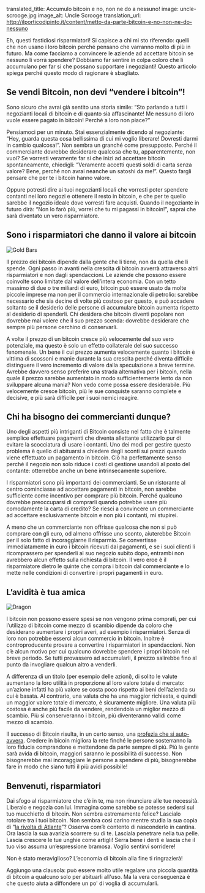 translated_title: Accumulo bitcoin e no, non ne do a nessuno!
image: uncle-scrooge.jpg
image_alt: Uncle Scrooge
translation_url: http://ilporticodipinto.it/content/metto-da-parte-bitcoin-e-no-non-ne-do-nessuno

Eh, questi fastidiosi risparmiatori! Si capisce a chi mi sto riferendo: quelli che non usano i loro bitcoin perché pensano che varranno molto di più in futuro. Ma come facciamo a convincere le aziende ad accettare bitcoin se nessuno li vorrà spendere? Dobbiamo far sentire in colpa coloro che li accumulano per far si che possano supportare i negozianti! Questo articolo spiega perché questo modo di ragionare è sbagliato.

## Se vendi Bitcoin, non devi “vendere i bitcoin”!

Sono sicuro che avrai già sentito una storia simile: “Sto parlando a tutti i negozianti locali di bitcoin e di quanto sia affascinante! Me nessuno di loro vuole essere pagato in bitcoin! Perché a loro non piace?”

Pensiamoci per un minuto. Stai essenzialmente dicendo al negoziante: “Hey, guarda questa cosa bellissima di cui mi voglio liberare! Dovresti darmi in cambio qualcosa!”. Non sembra un granché come presupposto. Perché il commerciante dovrebbe desiderare qualcosa che tu, apparentemente, non vuoi? Se vorresti veramente far si che inizi ad accettare bitcoin spontaneamente, chiedigli: “Veramente accetti questi soldi di carta senza valore? Bene, perché non avrai neanche un satoshi da me!”. Questo fargli pensare che per te i bitcoin hanno valore.

Oppure potresti dire ai tuoi negozianti locali che vorresti poter spendere contanti nei loro negozi e ottenere il resto in bitcoin, e che per te quello sarebbe il negozio ideale dove vorresti fare acquisti. Quando il negoziante in futuro dirà: “Non lo farò più, vorrei che tu mi pagassi in bitcoin!”, saprai che sarà diventato un vero risparmiatore.

## Sono i risparmiatori che danno il valore ai bitcoin

<div class="my-4 text-center">
  <img class="img-fluid rounded d-block mx-auto" alt="Gold Bars" src="/static/img/mempool/im-hoarding-bitcoins-and-no-you-cant-have-any/gold-bars.jpg"/>
</div>

Il prezzo dei bitcoin dipende dalla gente che li tiene, non da quella che li spende. Ogni passo in avanti nella crescita di bitcoin avverrà attraverso altri risparmiatori e non dagli spendaccioni. Le aziende che possono essere coinvolte sono limitate dal valore dell’intera economia. Con un tetto massimo di due o tre miliardi di euro, bitcoin può essere usato da molte piccole imprese ma non per il commercio internazionale di petrolio: sarebbe necessario che sia decine di volte più costoso per questo, e può accadere soltanto se il desiderio delle persone di accumulare bitcoin aumenta rispetto al desiderio di spenderli. Chi desidera che bitcoin diventi popolare non dovrebbe mai volere che il suo prezzo scenda: dovrebbe desiderare che sempre più persone cerchino di conservarli.

A volte il prezzo di un bitcoin cresce più velocemente del suo vero potenziale, ma questo è solo un effetto collaterale del suo successo fenomenale. Un bene il cui prezzo aumenta velocemente quanto i bitcoin è vittima di scossoni e manie durante la sua crescita perché diventa difficile distinguere il vero incremento di valore dalla speculazione a breve termine. Avrebbe davvero senso preferire una strada alternativa per i bitcoin, nella quale il prezzo sarebbe aumentato in modo sufficientemente lento da non sviluppare alcuna mania? Non vedo come possa essere desiderabile. Più velocemente cresce bitcoin, più le sue conquiste saranno complete e decisive, e più sarà difficile per i suoi nemici reagire.

## Chi ha bisogno dei commercianti dunque?

Uno degli aspetti più intriganti di Bitcoin consiste nel fatto che è talmente semplice effettuare pagamenti che diventa allettante utilizzarlo pur di evitare la scocciatura di usare i contanti. Uno dei modi per gestire questo problema è quello di abituarsi a chiedere degli sconti sui prezzi quando viene effettuato un pagamento in bitcoin. Ciò ha perfettamente senso perché il negozio non solo riduce i costi di gestione usandoli al posto del contante: otterrebbe anche un bene intrinsecamente superiore.

I risparmiatori sono più importanti dei commercianti. Se un ristorante al centro cominciasse ad accettare pagamenti in bitcoin, non sarebbe sufficiente come incentivo per comprare più bitcoin. Perché qualcuno dovrebbe preoccuparsi di comprarli quando potrebbe usare più comodamente la carta di credito? Se riesci a convincere un commerciante ad accettare esclusivamente bitcoin e non più i contanti, mi stupirei.

A meno che un commerciante non offrisse qualcosa che non si può comprare con gli euro, od almeno offrisse uno sconto, aiuterebbe Bitcoin per il solo fatto di incoraggiarne il risparmio. Se convertisse immediatamente in euro i bitcoin ricevuti dai pagamenti, e se i suoi clienti li ricomprassero per spenderli al suo negozio subito dopo, entrambi non avrebbero alcun effetto sulla richiesta di bitcoin. Il vero eroe è il risparmiatore dietro le quinte che compra i bitcoin dal commerciante e lo mette nelle condizioni di convertire i propri pagamenti in euro.

## L’avidità è tua amica

<div class="my-4 text-center">
  <img class="img-fluid rounded d-block mx-auto" alt="Dragon" src="/static/img/mempool/im-hoarding-bitcoins-and-no-you-cant-have-any/dragon.jpg">
</div>

I bitcoin non possono essere spesi se non vengono prima comprati, per cui l’utilizzo di bitcoin come mezzo di scambio dipende da coloro che desiderano aumentare i propri averi, ad esempio i risparmiatori. Senza di loro non potrebbe esserci alcun commercio in bitcoin. Inoltre è controproducente provare a convertire i risparmiatori in spendaccioni. Non c’è alcun motivo per cui qualcuno dovrebbe spendere i propri bitcoin nel breve periodo. Se tutti provassero ad accumularli, il prezzo salirebbe fino al punto da invogliare qualcun altro a venderli.

A differenza di un titolo (per esempio delle azioni), di solito le valute aumentano la loro utilità in proporzione al loro valore totale di mercato: un’azione infatti ha più valore se costa poco rispetto ai beni dell’azienda su cui è basata. Al contrario, una valuta che ha una maggior richiesta, e quindi un maggior valore totale di mercato, è sicuramente migliore. Una valuta più costosa è anche più facile da vendere, rendendola un miglior mezzo di scambio. Più si conserveranno i bitcoin, più diventeranno validi come mezzo di scambio.

Il successo di Bitcoin risulta, in un certo senso, una [profezia che si auto-avvera](http://konradsgraf.com/blog1/2013/11/7/hyper-monetization-reloaded-another-round-of-bubble-talk.html). Credere in bicoin migliora la rete finché le persone sosterranno la loro fiducia comprandone e mettendone da parte sempre di più. Più la gente sarà avida di bitcoin, maggiori saranno le possibilità di successo. Non bisognerebbe mai incoraggiare le persone a spendere di più, bisognerebbe fare in modo che siano tutti il più avidi possibile!

## Benvenuti, risparmiatori

Dai sfogo al risparmiatore che c’è in te, ma non rinunciare alle tue necessità. Liberalo e negozia con lui. Immagina come sarebbe se potesse sedersi sul tuo mucchietto di bitcoin. Non sembra estremamente felice? Lascialo rotolare tra i tuoi bitcoin. Non sembra così carino mentre studia la sua copia di “[la rivolta di Atlante](https://it.wikipedia.org/wiki/La_rivolta_di_Atlante)”? Osserva com’è contento di nasconderlo in cantina. Ora lascia la sua avarizia scorrere su di te. Lasciala penetrare nella tua pelle. Lascia crescere le tue unghie come artigli! Serra bene i denti e lascia che il tuo viso assuma un’espressione bramosa. Voglio sentirvi sorridere!

Non è stato meraviglioso? L’economia di bitcoin alla fine ti ringrazierà!

Aggiungo una clausola: può essere molto utile regalare una piccola quantità di bitcoin a qualcuno solo per abituarli all'uso. Ma la vera conseguenza è che questo aiuta a diffondere un po' di voglia di accumularli.
